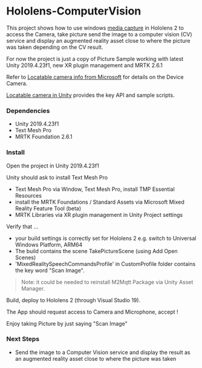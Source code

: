 # Hololens-ComputerVision

This project shows how to use windows [media capture](https://msdn.microsoft.com/library/windows/apps/windows.media.capture.mediacapture.aspx) in Hololens 2 to access the Camera, take picture send the image to a computer vision (CV) service and display an augmented reality asset close to where the picture was taken depending on the CV result.

For now the project is just a copy of Picture Sample working with latest Unity 2019.4.23f1, new XR plugin management and MRTK 2.6.1

Refer to [Locatable camera info from Microsoft](https://docs.microsoft.com/en-us/windows/mixed-reality/locatable-camera) for details on the Device Camera.

[Locatable camera in Unity](https://docs.microsoft.com/en-us/windows/mixed-reality/locatable-camera-in-unity) provides the key API and sample scripts.


### Dependencies
- Unity 2019.4.23f1
- Text Mesh Pro
- MRTK Foundation 2.6.1

### Install
Open the project in Unity 2019.4.23f1

Unity should ask to install Text Mesh Pro
- Text Mesh Pro via Window, Text Mesh Pro, install TMP Essential Resources
- install the MRTK Foundations / Standard Assets via Microsoft Mixed Reality Feature Tool (beta)
- MRTK Libraries via XR plugin management in Unity Project settings

Verify that ...
- your build settings is correctly set for Hololens 2 e.g. switch to Universal Windows Platform, ARM64
- The build contains the scene TakePictureScene (using Add Open Scenes)
- 'MixedRealitySpeechCommandsProfile' in CustomProfile folder contains the key word "Scan Image".

> Note: it could be needed to reinstall M2Mqtt Package via Unity Asset Manager.

Build, deploy to Hololens 2 (through Visual Studio 19).

The App should request access to Camera and Microphone, accept !

Enjoy taking Picture by just saying "Scan Image"

### Next Steps
- Send the image to a Computer Vision service and display the result as an augmented reality asset close to where the picture was taken
